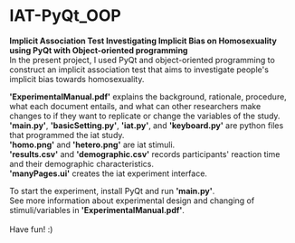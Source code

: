 # IAT-PyQt_OOP
**Implicit Association Test Investigating Implicit Bias on Homosexuality using PyQt with Object-oriented programming** <br>
In the present project, I used PyQt and object-oriented programming to construct an implicit association test that aims to investigate people's implicit bias towards homosexuality.  

**'ExperimentalManual.pdf'** explains the background, rationale, procedure, what each document entails, and what can other researchers make changes to if they want to replicate or change the variables of the study. <br>
**'main.py'**, **'basicSetting.py'**, **'iat.py'**, and **'keyboard.py'** are python files that programmed the iat study. <br>
**'homo.png'** and **'hetero.png'** are iat stimuli. <br>
**'results.csv'** and **'demographic.csv'** records participants' reaction time and their demographic characteristics.<br>
**'manyPages.ui'** creates the iat experiment interface. <br>

To start the experiment, install PyQt and run **'main.py'**. <br>
See more information about experimental design and changing of stimuli/variables in **'ExperimentalManual.pdf'**.<br>
<br>
Have fun! :)

